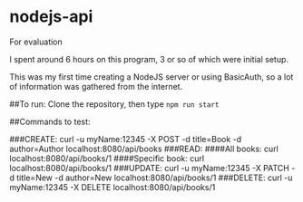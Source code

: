 # nodejs-api
For evaluation

I spent around 6 hours on this program, 3 or so of which were initial setup.

This was my first time creating a NodeJS server or using BasicAuth, so a lot of information was gathered from the internet.

##To run:
Clone the repository, then type `npm run start`


##Commands to test:

###CREATE:
    curl -u myName:12345 -X POST -d title=Book -d author=Author localhost:8080/api/books
###READ:
####All books:
    curl localhost:8080/api/books/1
####Specific book:
    curl localhost:8080/api/books/1
###UPDATE:
    curl -u myName:12345 -X PATCH -d title=New -d author=New localhost:8080/api/books/1
###DELETE:
    curl -u myName:12345 -X DELETE localhost:8080/api/books/1

